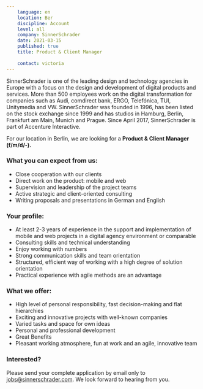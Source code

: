 ```yaml
---
    language: en
    location: Ber
    discipline: Account
    level: all
    company: SinnerSchrader 
    date: 2021-03-15
    published: true
    title: Product & Client Manager
    
    contact: victoria
---
```


SinnerSchrader is one of the leading design and technology agencies in Europe with a focus on the design and development of digital products and services. More than 500 employees work on the digital transformation for companies such as Audi, comdirect bank, ERGO, Telefónica, TUI, Unitymedia and VW. SinnerSchrader was founded in 1996, has been listed on the stock exchange since 1999 and has studios in Hamburg, Berlin, Frankfurt am Main, Munich and Prague. Since April 2017, SinnerSchrader is part of Accenture Interactive.
 
For our location in Berlin, we are looking for a **Product & Client Manager (f/m/d/-).**

### What you can expect from us:
 
- Close cooperation with our clients
- Direct work on the product: mobile and web
- Supervision and leadership of the project teams
- Active strategic and client-oriented consulting
- Writing proposals and presentations in German and English
 
### Your profile:
 
- At least 2-3 years of experience in the support and implementation of mobile and web projects in a digital agency environment or comparable
- Consulting skills and technical understanding
- Enjoy working with numbers
- Strong communication skills and team orientation
- Structured, efficient way of working with a high degree of solution orientation
- Practical experience with agile methods are an advantage

### What we offer:
 
- High level of personal responsibility, fast decision-making and flat hierarchies
- Exciting and innovative projects with well-known companies
- Varied tasks and space for own ideas
- Personal and professional development
- Great Benefits
- Pleasant working atmosphere, fun at work and an agile, innovative team
 
### Interested?

Please send your complete application by email only to <jobs@sinnerschrader.com>. We look forward to hearing from you.
